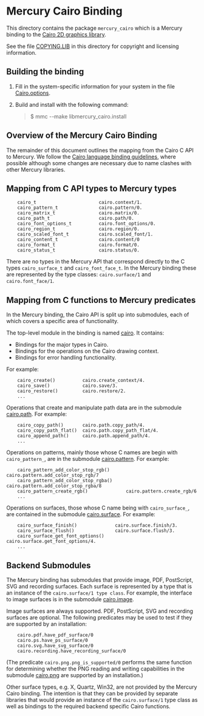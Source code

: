 Mercury Cairo Binding
=====================

This directory contains the package `mercury_cairo` which is a Mercury binding
to the [Cairo 2D graphics library](http://www.cairographics.org>).

See the file [COPYING.LIB](COPYING.LIB) in this directory for copyright and
licensing information.


Building the binding
--------------------

1. Fill in the system-specific information for your system in the file
   [Cairo.options](Cario.options).

2. Build and install with the following command:

   > $ mmc --make libmercury_cairo.install


Overview of the Mercury Cairo Binding
-------------------------------------

The remainder of this document outlines the mapping from the Cairo C API to
Mercury.  We follow the
[Cairo language binding guidelines](http://www.cairographics.org/manual/language-bindings.html),
where possible although some changes are necessary due to name clashes with
other Mercury libraries.


Mapping from C API types to Mercury types
-----------------------------------------

```
    cairo_t                       cairo.context/1.
    cairo_pattern_t               cairo.pattern/0.
    cairo_matrix_t                cairo.matrix/0.
    cairo_path_t                  cairo.path/0.
    cairo_font_options_t          cairo.font_options/0.
    cairo_region_t                cairo.region/0.
    cairo_scaled_font_t           cairo.scaled_font/1.    
    cairo_content_t               cairo.content/0
    cairo_format_t                cairo.format/0.
    cairo_status_t                cairo.status/0.
```

There are no types in the Mercury API that correspond directly to the C types
`cairo_surface_t` and `cairo_font_face_t`.  In the Mercury binding these are
represented by the type classes: `cairo.surface/1` and `cairo.font_face/1`.


Mapping from C functions to Mercury predicates
----------------------------------------------

In the Mercury binding, the Cairo API is split up into submodules, each of
which covers a specific area of functionality.

The top-level module in the binding is named [cairo](cario.m).
It contains:

  * Bindings for the major types in Cairo.
  * Bindings for the operations on the Cairo drawing context.
  * Bindings for error handling functionality.

For example:

```
    cairo_create()          cairo.create_context/4.
    cairo_save()            cairo.save/3.           
    cairo_restore()         cairo.restore/2.
    ...
```

Operations that create and manipulate path data are in the submodule
[cairo.path](cario.path.m).
For example:

```
    cairo_copy_path()       cairo.path.copy_path/4.
    cairo_copy_path_flat()  cairo.path.copy_path_flat/4.
    cairo_append_path()     cairo.path.append_path/4.
    ...
```

Operations on patterns, mainly those whose C names are begin with
`cairo_pattern_`, are in the submodule [cairo.pattern](cario.pattern.m).
For example:

```
    cairo_pattern_add_color_stop_rgb()      cairo.pattern.add_color_stop_rgb/7
    cairo_pattern_add_color_stop_rgba()     cairo.pattern.add_color_stop_rgba/8
    cairo_pattern_create_rgb()              cairo.pattern.create_rgb/6
    ...
```

Operations on surfaces, those whose C name being with `cairo_surface_`,
are contained in the submodule [cairo.surface](cario.surface.m).
For example:

```
    cairo_surface_finish()              cairo.surface.finish/3.
    cairo_surface_flush()               cairo.surface.flush/3.
    cairo_surface_get_font_options()    cairo.surface.get_font_options/4.
    ...
```

Backend Submodules
------------------

The Mercury binding has submodules that provide image, PDF, PostScript, SVG and
recording surfaces.  Each surface is represented by a type that is an instance
of the `cairo.surface/1 type class`.  For example, the interface to image
surfaces is in the submodule [cairo.image](cario.image.m).

Image surfaces are always supported.  PDF, PostScript, SVG and recording
surfaces are optional.  The following predicates may be used to test if they
are supported by an installation:

```
    cairo.pdf.have_pdf_surface/0
    cairo.ps.have_ps_surface/0
    cairo.svg.have_svg_surface/0
    cairo.recording.have_recording_surface/0
```

(The predicate `cairo.png.png_is_supported/0` performs the same function for
determining whether the PNG reading and writing capabilities in the submodule
[cairo.png](cario.png.m) are supported by an installation.)

Other surface types, e.g. X, Quartz, Win32, are not provided by the Mercury
Cairo binding.  The intention is that they can be provided by separate
libraries that would provide an instance of the `cairo.surface/1` type class as
well as bindings to the required backend specific Cairo functions.
